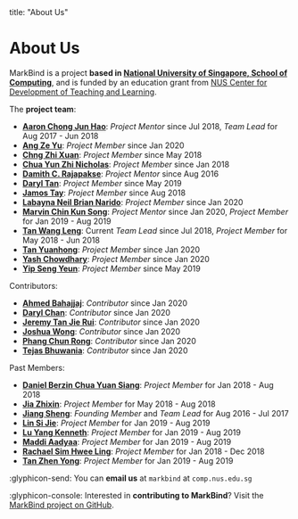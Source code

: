 <frontmatter>
  title: "About Us"
</frontmatter>

# About Us

<span class="lead">MarkBind is a project **based in [National University of Singapore, School of Computing](http://www.comp.nus.edu.sg/)**, and is funded by an education grant from [NUS Center for Development of Teaching and Learning](https://nus.edu.sg/cdtl).</span>

The **project team**:

* [**Aaron Chong Jun Hao**](https://github.com/acjh): _Project Mentor_ since Jul 2018, _Team Lead_ for Aug 2017 - Jun 2018
* [**Ang Ze Yu**](https://www.github.com/ang-zeyu): _Project Member_ since Jan 2020
* [**Chng Zhi Xuan**](https://github.com/Chng-Zhi-Xuan): _Project Member_ since May 2018
* [**Chua Yun Zhi Nicholas**](https://github.com/nicholaschuayunzhi): _Project Member_ since Jan 2018
* [**Damith C. Rajapakse**](https://www.comp.nus.edu.sg/~damithch/): _Project Mentor_ since Aug 2016
* [**Daryl Tan**](https://www.github.com/openorclose): _Project Member_ since May 2019
* [**Jamos Tay**](https://github.com/jamos-tay): _Project Member_ since Aug 2018
* [**Labayna Neil Brian Narido**](https://www.github.com/nbriannl): _Project Member_ since Jan 2020
* [**Marvin Chin Kun Song**](https://www.github.com/marvinchin): _Project Mentor_ since Jan 2020, _Project Member_ for Jan 2019 - Aug 2019
* [**Tan Wang Leng**](https://github.com/yamgent): Current _Team Lead_ since Jul 2018, _Project Member_ for May 2018 - Jun 2018
* [**Tan Yuanhong**](https://www.github.com/le0tan): _Project Member_ since Jan 2020
* [**Yash Chowdhary**](https://www.github.com/yash-chowdhary): _Project Member_ since Jan 2020
* [**Yip Seng Yeun**](https://www.github.com/alyip98): _Project Member_ since May 2019

Contributors:
* [**Ahmed Bahajjaj**](https://www.github.com/madanalogy): _Contributor_ since Jan 2020
* [**Daryl Chan**](https://www.github.com/dvrylc): _Contributor_ since Jan 2020
* [**Jeremy Tan Jie Rui**](https://www.github.com/Parcly-Taxel): _Contributor_ since Jan 2020
* [**Joshua Wong**](https://www.github.com/hcwong): _Contributor_ since Jan 2020
* [**Phang Chun Rong**](https://www.github.com/crphang): _Contributor_ since Jan 2020
* [**Tejas Bhuwania**](https://www.github.com/Tejas2805): _Contributor_ since Jan 2020

Past Members:
* [**Daniel Berzin Chua Yuan Siang**](https://github.com/danielbrzn): _Project Member_ for Jan 2018 - Aug 2018
* [**Jia Zhixin**](https://github.com/nusjzx): _Project Member_ for May 2018 - Aug 2018
* [**Jiang Sheng**](https://github.com/Gisonrg): _Founding Member_ and _Team Lead_ for Aug 2016 - Jul 2017
* [**Lin Si Jie**](https://www.github.com/sijie123): _Project Member_ for Jan 2019 - Aug 2019
* [**Lu Yang Kenneth**](https://github.com/luyangkenneth): _Project Member_ for Jan 2019 - Aug 2019
* [**Maddi Aadyaa**](https://www.github.com/amad-person): _Project Member_ for Jan 2019 - Aug 2019
* [**Rachael Sim Hwee Ling**](https://github.com/rachx): _Project Member_ for Jan 2018 - Dec 2018
* [**Tan Zhen Yong**](https://www.github.com/Xenonym): _Project Member_ for Jan 2019 - Aug 2019

:glyphicon-send: You can **email us** at `markbind` at `comp.nus.edu.sg`

:glyphicon-console: Interested in **contributing to MarkBind**? Visit the [MarkBind project on GitHub](https://github.com/MarkBind/markbind).
